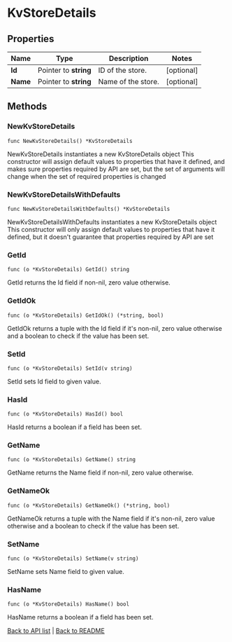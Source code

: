 # KvStoreDetails

## Properties

Name | Type | Description | Notes
------------ | ------------- | ------------- | -------------
**Id** | Pointer to **string** | ID of the store. | [optional] 
**Name** | Pointer to **string** | Name of the store. | [optional] 

## Methods

### NewKvStoreDetails

`func NewKvStoreDetails() *KvStoreDetails`

NewKvStoreDetails instantiates a new KvStoreDetails object
This constructor will assign default values to properties that have it defined,
and makes sure properties required by API are set, but the set of arguments
will change when the set of required properties is changed

### NewKvStoreDetailsWithDefaults

`func NewKvStoreDetailsWithDefaults() *KvStoreDetails`

NewKvStoreDetailsWithDefaults instantiates a new KvStoreDetails object
This constructor will only assign default values to properties that have it defined,
but it doesn't guarantee that properties required by API are set

### GetId

`func (o *KvStoreDetails) GetId() string`

GetId returns the Id field if non-nil, zero value otherwise.

### GetIdOk

`func (o *KvStoreDetails) GetIdOk() (*string, bool)`

GetIdOk returns a tuple with the Id field if it's non-nil, zero value otherwise
and a boolean to check if the value has been set.

### SetId

`func (o *KvStoreDetails) SetId(v string)`

SetId sets Id field to given value.

### HasId

`func (o *KvStoreDetails) HasId() bool`

HasId returns a boolean if a field has been set.

### GetName

`func (o *KvStoreDetails) GetName() string`

GetName returns the Name field if non-nil, zero value otherwise.

### GetNameOk

`func (o *KvStoreDetails) GetNameOk() (*string, bool)`

GetNameOk returns a tuple with the Name field if it's non-nil, zero value otherwise
and a boolean to check if the value has been set.

### SetName

`func (o *KvStoreDetails) SetName(v string)`

SetName sets Name field to given value.

### HasName

`func (o *KvStoreDetails) HasName() bool`

HasName returns a boolean if a field has been set.


[Back to API list](../README.md#documentation-for-api-endpoints) | [Back to README](../README.md)


